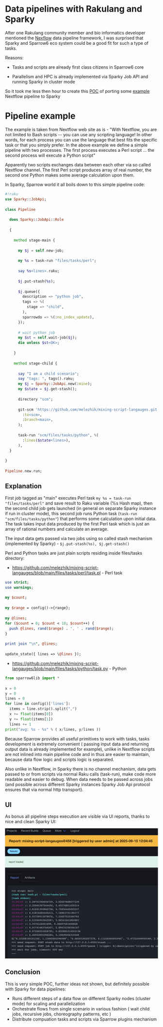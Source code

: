 # Data pipelines with Rakulang and Sparky

After one Rakulang community member and bio informatics developer  mentioned the [Nexflow](ttps://nextflow.io) data pipeline framework, I was surprised that Sparky and Sparrow6 eco system could be a good fit for such a type of tasks.

Reasons:

* Tasks and scripts are already first class citizens in Sparrow6 core

* Parallelism and HPC is already implemented via Sparky Job API and running Sparky in cluster mode

So it took me less then hour to create this [POC](https://github.com/melezhik/mixing-script-langauges/tree/main) 
of porting some [example](https://nextflow.io/mixing-scripting-languages.html) Nextflow pipeline to Sparky

# Pipeline example

The example is taken from Nextflow web site as is - "With Nextflow, you are not limited to Bash scripts -- you can use any scripting language! 
In other words, for each process you can use the language that best fits the specific task or that you simply prefer.
In the above example we define a simple pipeline with two processes.
The first process executes a Perl script ... the second process will execute a Python script"

Apparently two scripts exchanges data between each other via so called Nextflow channel. The first Perl script produces
array of real number, the second one Python makes some average calculation upon them.

In Sparky, Sparrow world it all boils down to this simple pipeline code:

```raku
#!raku
use Sparky::JobApi;

class Pipeline

  does Sparky::JobApi::Role

  {

    method stage-main {

      my $j = self.new-job;

      my %s = task-run "files/tasks/perl";
  
      say %s<lines>.raku;

      $j.put-stash(%s);

      $j.queue({
        description => "python job", 
        tags => %(
          stage => "child",
        ),
        sparrowdo => %(:no_index_update),
      });

      # wait python job
      my $st = self.wait-job($j);
      die unless $st<OK>;
  
    } 

    method stage-child {

      say "I am a child scenario";
      say "tags: ", tags().raku;
      my $j = Sparky::JobApi.new(:mine);
      my $state = $j.get-stash();

      directory "scm";

      git-scm 'https://github.com/melezhik/mixing-script-langauges.git', %(
        :to<scm>,
        :branch<main>,
      );

      task-run "scm/files/tasks/python", %(
        :lines($state<lines>),
      ),
  }

}

Pipeline.new.run;
```

## Explanation

First job tagged as "main" executes Perl task `my %s = task-run "files/tasks/perl"` and save result to Raku variable (%s Hash map), 
then the second child job gets launched (in general on separate Sparky instance if run in cluster mode), 
this second job runs Python task (`task-run "scm/files/tasks/python"`) that performs some calculation upon initial data. 
The task takes input data produced by the first Perl task which is just an array of rational numbers and calculate an average.

The input data gets passed via two jobs using so called stash mechanism 
(implemented by Sparky) - `$j.put-stash(%s), $j.get-stash()`

Perl and Python tasks are just plain scripts residing inside files/tasks directory:

- https://github.com/melezhik/mixing-script-langauges/blob/main/files/tasks/perl/task.pl - Perl task

```perl
use strict;
use warnings;

my $count;

my $range = config()->{range};

my @lines;
for ($count = 0; $count < 10; $count++) {
  push @lines, rand($range) . ', ' . rand($range);
}

print join "\n", @lines;

update_state({ lines => \@lines });
```

- https://github.com/melezhik/mixing-script-langauges/blob/main/files/tasks/python/task.py - Python

```python
from sparrow6lib import *

x = 0
y = 0
lines = 0
for line in config()['lines']:
  items = line.strip().split(",")
  x += float(items[0])
  y += float(items[1])
  lines += 1
print("avg: %s - %s" % ( x/lines, y/lines ))
```

Because Sparrow provides all useful primitives to work with tasks, tasks development is extremely convenient (
passing input data and returning output data is already implemented for example), unlike in Nextflow scripts are not
inlined into main pipeline code and in thus are easier to maintain, because data flow logic and scripts logic is separated.

Also unlike in Nextflow, in Sparky there is no channel mechanism, data gets passed to or from scripts via normal Raku calls (task-run),
make code more readable and easier to debug. When data needs to be passed across jobs (and possible across different Sparky instances 
Sparky Job Api protocol ensures that via normal http transport).

## UI

As bonus all pipeline steps execution are visible via UI reports, thanks to nice and clean Sparky UI:

![child-job.jpeg](https://github.com/melezhik/mixing-script-langauges/blob/main/screenshots/main-job.jpeg)


## Conclusion

This is very simple POC, further ideas not shown, but definitely possible with Sparky for data pipelines:

- Runs different steps of a data flow on different Sparky nodes (cluster mode) for scaling and parallelization
- Orchestrate flows from single scenario in various fashion ( wait child jobs, recursive jobs, choreography patterns, etc )
- Distribute compuation tasks and scripts via Sparrow plugins mechanism
 
